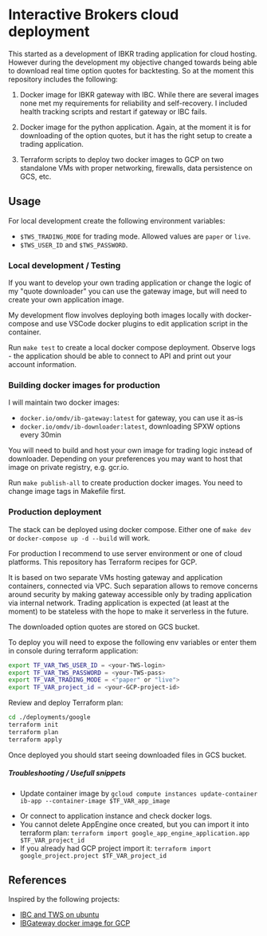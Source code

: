 # Interactive Brokers cloud deployment

This started as a development of IBKR trading application for cloud hosting. However during the development my objective changed towards being able to download real time option quotes for backtesting. So at the moment this repository includes the following:

1. Docker image for IBKR gateway with IBC. While there are several images none met my requirements for reliability and self-recovery. I included health tracking scripts and restart if gateway or IBC fails.

2. Docker image for the python application. Again, at the moment it is for downloading of the option quotes, but it has the right setup to create a trading application.

3. Terraform scripts to deploy two docker images to GCP on two standalone VMs with proper networking, firewalls, data persistence on GCS, etc.

## Usage

For local development create the following environment variables:

- `$TWS_TRADING_MODE` for trading mode. Allowed values are `paper` or `live`.
- `$TWS_USER_ID` and `$TWS_PASSWORD`.

### Local development / Testing

If you want to develop your own trading application or change the logic of my "quote downloader" you can use the gateway image, but will need to create your own application image.

My development flow involves deploying both images locally with docker-compose and use VSCode docker plugins to edit application script in the container.

Run `make test` to create a local docker compose deployment. Observe logs - the application should be able to connect to API and print out your account information.

### Building docker images for production

I will maintain two docker images:

- `docker.io/omdv/ib-gateway:latest` for gateway, you can use it as-is
- `docker.io/omdv/ib-downloader:latest`, downloading SPXW options every 30min

You will need to build and host your own image for trading logic instead of downloader. Depending on your preferences you may want to host that image on private registry, e.g. gcr.io.

Run `make publish-all` to create production docker images. You need to change image tags in Makefile first.

### Production deployment

The stack can be deployed using docker compose. Either one of `make dev` or `docker-compose up -d --build` will work.

For production I recommend to use server environment or one of cloud platforms. This repository has Terraform recipes for GCP.

It is based on two separate VMs hosting gateway and application containers, connected via VPC. Such separation allows to remove concerns around security by making gateway accessible only by trading application via internal network. Trading application is expected (at least at the moment) to be stateless with the hope to make it serverless in the future.

The downloaded option quotes are stored on GCS bucket.


To deploy you will need to expose the following env variables or enter them in console during terraform application:

```bash
export TF_VAR_TWS_USER_ID = <your-TWS-login>
export TF_VAR_TWS_PASSWORD = <your-TWS-pass>
export TF_VAR_TRADING_MODE = <"paper" or "live">
export TF_VAR_project_id = <your-GCP-project-id>
```

Review and deploy Terraform plan:

```bash
cd ./deployments/google
terraform init
terraform plan
terraform apply
```

Once deployed you should start seeing downloaded files in GCS bucket.

##### Troubleshooting / Usefull snippets

- Update container image by `gcloud compute instances update-container ib-app --container-image $TF_VAR_app_image`
<!-- - Forward VNC port: `gcloud compute ssh ib-gateway -- -v -L 8888:localhost:80`. -->
- Or connect to application instance and check docker logs.
- You cannot delete AppEngine once created, but you can import it into terraform plan: `terraform import google_app_engine_application.app $TF_VAR_project_id`
- If you already had GCP project import it: `terraform import google_project.project $TF_VAR_project_id`

## References

Inspired by the following projects:

- [IBC and TWS on ubuntu](https://dimon.ca/how-to-setup-ibc-and-tws-on-headless-ubuntu-in-10-minutes)
- [IBGateway docker image for GCP](https://github.com/dvasdekis/ib-gateway-docker-gcp)

